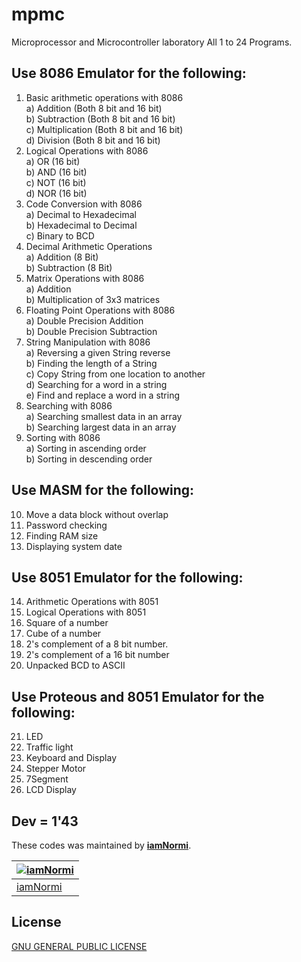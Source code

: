 # mpmc
Microprocessor and Microcontroller laboratory All 1 to 24 Programs.

## Use 8086 Emulator for the following:  
1. Basic arithmetic  operations with 8086 
	<br>a) Addition (Both 8 bit and 16 bit) 
	<br>b) Subtraction (Both 8 bit and 16 bit) 
	<br>c) Multiplication (Both 8 bit and 16 bit) 
	<br>d) Division (Both 8 bit and 16 bit) 
2. Logical Operations with 8086 
	<br>a) OR (16 bit) 
	<br>b) AND (16 bit) 
	<br>c) NOT (16 bit) 
	<br>d) NOR (16 bit) 
3. Code Conversion with 8086 
	<br>a) Decimal to Hexadecimal 
	<br>b) Hexadecimal to Decimal 
	<br>c) Binary to BCD 
4. Decimal Arithmetic Operations 
	<br>a) Addition (8 Bit) 
	<br>b) Subtraction (8 Bit) 
5. Matrix Operations with 8086 
	<br>a) Addition 
	<br>b) Multiplication of 3x3 matrices 
6. Floating Point Operations with 8086 
	<br>a) Double Precision Addition 
	<br>b) Double Precision Subtraction 
7. String Manipulation with 8086 
	<br>a) Reversing a given String reverse 
	<br>b) Finding the length of  a String 
	<br>c) Copy String from one location to another 
	<br>d) Searching for a word in a string 
	<br>e) Find and replace a word in a string 
8. Searching with 8086 
	<br>a) Searching smallest data in an array 
	<br>b) Searching largest data in an array 
9. Sorting with 8086 
	<br>a) Sorting in ascending order 
	<br>b) Sorting in descending order 

## Use MASM for the following: 
10. Move a data block without overlap 
11. Password checking
12. Finding  RAM size
13. Displaying system date

## Use 8051 Emulator for the following:
14. Arithmetic Operations with 8051
15. Logical Operations with 8051
16. Square of a number
17. Cube of a number
18. 2's complement of a 8 bit number.
19. 2's complement of a 16 bit number
20. Unpacked BCD to ASCII

## Use Proteous and 8051 Emulator for the following:
21. LED
22. Traffic light
23. Keyboard and Display
24. Stepper Motor
25. 7Segment
26. LCD Display


## Dev = 1'43
These codes was maintained by [**iamNormi**](https://github.com/iamNormi).

[![iamNormi](https://github.com/iamNormi.png?size=100)](https://github.com/iamNormi) |
--- |
[iamNormi](https://github.com/iamNormi) |

## License

[GNU GENERAL PUBLIC LICENSE](./LICENSE)
